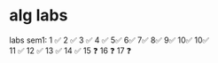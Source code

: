 # alg labs
labs sem1: 1 ✅ 2 ✅ 3 ✅ 4 ✅ 5✅ 6✅ 7✅ 8✅ 9✅ 10✅ 10✅<br>
		   11 ✅ 12 ✅ 13 ✅ 14 ✅ 15 ❓ 16 ❓ 17 ❓<br>
